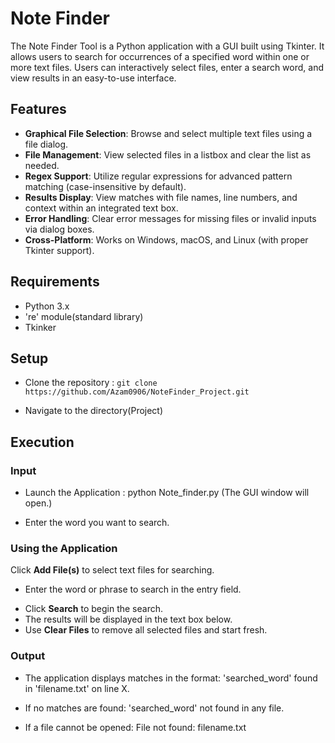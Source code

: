 
# Note Finder

The Note Finder Tool is a Python application with a GUI built using Tkinter. It allows users to search for occurrences of a specified word within one or more text files. Users can interactively select files, enter a search word, and view results in an easy-to-use interface.



## Features
- **Graphical File Selection**: Browse and select multiple text files using a file dialog.
- **File Management**: View selected files in a listbox and clear the list as needed.
- **Regex Support**: Utilize regular expressions for advanced pattern matching (case-insensitive by default).
- **Results Display**: View matches with file names, line numbers, and context within an integrated text box.
- **Error Handling**: Clear error messages for missing files or invalid inputs via dialog boxes.
- **Cross-Platform**: Works on Windows, macOS, and Linux (with proper Tkinter support).


## Requirements
*  Python 3.x
* 're' module(standard library)
* Tkinker

## Setup
* Clone the repository : ```git clone https://github.com/Azam0906/NoteFinder_Project.git```

* Navigate to the directory(Project)

## Execution
### Input
* Launch the Application : python Note_finder.py
  (The GUI window will open.)

* Enter the word you want to search.
### Using the Application
 Click **Add File(s)** to select text files for searching.
- Enter the word or phrase to search in the entry field.
* Click **Search** to begin the search.
* The results will be displayed in the text box below.
* Use **Clear Files** to remove all selected files and start fresh.

### Output
* The application displays matches in the format:
  'searched_word' found in 'filename.txt' on line X.

* If no matches are found:
  'searched_word' not found in any file.

* If a file cannot be opened:
  File not found: filename.txt